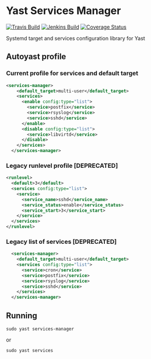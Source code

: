 # Yast Services Manager

[![Travis Build](https://travis-ci.org/yast/yast-services-manager.svg?branch=master)](https://travis-ci.org/yast/yast-services-manager)
[![Jenkins Build](http://img.shields.io/jenkins/s/https/ci.opensuse.org/yast-services-manager-master.svg)](https://ci.opensuse.org/view/Yast/job/yast-services-manager-master/)
[![Coverage Status](https://coveralls.io/repos/github/yast/yast-services-manager/badge.svg?branch=master)](https://coveralls.io/github/yast/yast-services-manager?branch=master)


Systemd target and services configuration library for Yast

## Autoyast profile

### Current profile for services and default target

```xml
<services-manager>
    <default_target>multi-user</default_target>
    <services>
      <enable config:type="list">
        <service>postfix</service>
        <service>rsyslog</service>
        <service>sshd</service>
      </enable>
      <disable config:type="list">
        <service>libvirtd</service>
      </disable>
    </services>
  </services-manager>
```
### Legacy runlevel profile [DEPRECATED]

```xml
<runlevel>
  <default>3</default>
  <services config:type="list">
    <service>
      <service_name>sshd</service_name>
      <service_status>enable</service_status>
      <service_start>3</service_start>
    </service>
  </services>
</runlevel>
```

### Legacy list of services [DEPRECATED]

```xml
  <services-manager>
    <default_target>multi-user</default_target>
    <services config:type="list">
      <service>cron</service>
      <service>postfix</service>
      <service>rsyslog</service>
      <service>sshd</service>
    </services>
  </services-manager>
```

## Running

`sudo yast services-manager`

or

`sudo yast services`

